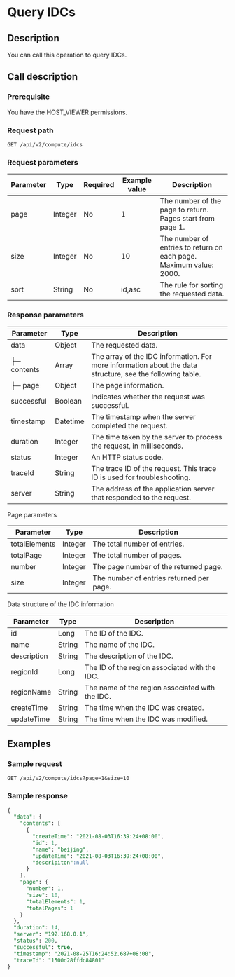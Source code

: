 Query IDCs
===============================



Description
--------------------------------

You can call this operation to query IDCs.

Call description
-------------------------------------

### Prerequisite

You have the HOST_VIEWER permissions.

### Request path

`GET /api/v2/compute/idcs`

### Request parameters



| Parameter |  Type   | Required | Example value |                                    Description                                     |
|-----------|---------|----------|---------------|------------------------------------------------------------------------------------|
| page      | Integer | No       | 1             | The number of the page to return. Pages start from page 1.                         |
| size      | Integer | No       | 10            | The number of entries to return on each page. Maximum value: 2000. |
| sort      | String  | No       | id,asc        | The rule for sorting the requested data.                                           |



### Response parameters



|  Parameter  |   Type   |                                                Description                                                |
|-------------|----------|-----------------------------------------------------------------------------------------------------------|
| data        | Object   | The requested data.                                                                                       |
| ├─ contents | Array    | The array of the IDC information. For more information about the data structure, see the following table. |
| ├─ page     | Object   | The page information.                                                                                     |
| successful  | Boolean  | Indicates whether the request was successful.                                                             |
| timestamp   | Datetime | The timestamp when the server completed the request.                                                      |
| duration    | Integer  | The time taken by the server to process the request, in milliseconds.                                     |
| status      | Integer  | An HTTP status code.                                                                                      |
| traceId     | String   | The trace ID of the request. This trace ID is used for troubleshooting.                                   |
| server      | String   | The address of the application server that responded to the request.                                      |



Page parameters


|   Parameter   |  Type   |               Description                |
|---------------|---------|------------------------------------------|
| totalElements | Integer | The total number of entries.             |
| totalPage     | Integer | The total number of pages.               |
| number        | Integer | The page number of the returned page.    |
| size          | Integer | The number of entries returned per page. |



Data structure of the IDC information


|  Parameter  |  Type  |                   Description                   |
|-------------|--------|-------------------------------------------------|
| id          | Long   | The ID of the IDC.                              |
| name        | String | The name of the IDC.                            |
| description | String | The description of the IDC.                     |
| regionId    | Long   | The ID of the region associated with the IDC.   |
| regionName  | String | The name of the region associated with the IDC. |
| createTime  | String | The time when the IDC was created.              |
| updateTime  | String | The time when the IDC was modified.             |



Examples
-----------------------------

### Sample request

`GET /api/v2/compute/idcs?page=1&size=10`

### Sample response

```sql
{
  "data": {
    "contents": [
      {
        "createTime": "2021-08-03T16:39:24+08:00",
        "id": 1,
        "name": "beijing",
        "updateTime": "2021-08-03T16:39:24+08:00",
        "descripiton":null
      }
    ],
    "page": {
      "number": 1,
      "size": 10,
      "totalElements": 1,
      "totalPages": 1
    }
  },
  "duration": 14,
  "server": "192.168.0.1",
  "status": 200,
  "successful": true,
  "timestamp": "2021-08-25T16:24:52.687+08:00",
  "traceId": "1500d28ffdc84801"
}
```
